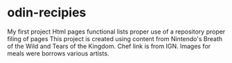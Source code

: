 # odin-recipies
My first project
Html pages
functional lists
proper use of a repository
proper filing of pages 
This project is created using content from Nintendo's Breath of the Wild and Tears of the Kingdom. 
Chef link is from IGN. Images for meals were borrows various artists.